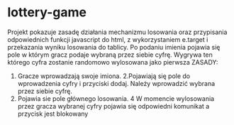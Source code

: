 # lottery-game
Projekt pokazuje zasadę działania mechanizmu losowania oraz przypisania odpowiednich funkcji javascript do html, z wykorzystaniem e.target i przekazania wyniku losowania do tablicy.
Po podaniu imienia pojawia się pole w którym gracz podaje wybraną przez siebie cyfrę. Wygrywa ten którego cyfra zostanie randomowo wylosowana jako pierwsza
ZASADY:
1. Gracze wprowadzają swoje imiona.
2.Pojawiają się pole do wprowadzenia cyfry i przyciski dodaj. Należy wprowadzić wybrana przez siebie cyfrę.
3. Pojawia sie pole głównego losowania. 
4 W momencie wylosowania przez gracza wybranej cyfry pojawia się odpowiedni komunikat a przycisk jest blokowany

